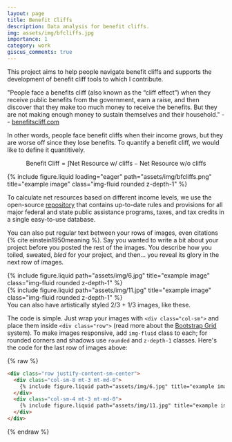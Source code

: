 ```yaml
---
layout: page
title: Benefit Cliffs
description: Data analysis for benefit cliffs.
img: assets/img/bfcliffs.jpg
importance: 1
category: work
giscus_comments: true
---
```


This project aims to help people navigate benefit cliffs and supports the development of benefit cliff tools to which I contribute.

"People face a benefits cliff (also known as the “cliff effect”) when they receive public benefits from the government, earn a raise, and then discover that they make too much money to receive the benefits. But they are not making enough money to sustain themselves and their household."  -- [benefitscliff.com](https://www.benefitscliff.com/what-is-a-benefits-cliff)


In other words, people face benefit cliffs when their income grows, but they are worse off since they lose benefits. To quantify a benefit cliff, we would like to define it quantitively.

$$
\text{Benefit Cliff} = \int \text{Net Resource w/ cliffs} - \text{Net Resource w/o cliffs}
$$


<div class="row">
    <div class="col-sm mt-3 mt-md-0">
        {% include figure.liquid loading="eager" path="assets/img/bfcliffs.png" title="example image" class="img-fluid rounded z-depth-1" %}
    </div>
</div>


To calculate net resources based on different income levels, we use the open-source [repository](https://github.com/Research-Division/policy-rules-database) that contains up-to-date rules and provisions for all major federal and state public assistance programs, taxes, and tax credits in a single easy-to-use database.










You can also put regular text between your rows of images, even citations {% cite einstein1950meaning %}.
Say you wanted to write a bit about your project before you posted the rest of the images.
You describe how you toiled, sweated, _bled_ for your project, and then... you reveal its glory in the next row of images.

<div class="row justify-content-sm-center">
    <div class="col-sm-8 mt-3 mt-md-0">
        {% include figure.liquid path="assets/img/6.jpg" title="example image" class="img-fluid rounded z-depth-1" %}
    </div>
    <div class="col-sm-4 mt-3 mt-md-0">
        {% include figure.liquid path="assets/img/11.jpg" title="example image" class="img-fluid rounded z-depth-1" %}
    </div>
</div>
<div class="caption">
    You can also have artistically styled 2/3 + 1/3 images, like these.
</div>

The code is simple.
Just wrap your images with `<div class="col-sm">` and place them inside `<div class="row">` (read more about the <a href="https://getbootstrap.com/docs/4.4/layout/grid/">Bootstrap Grid</a> system).
To make images responsive, add `img-fluid` class to each; for rounded corners and shadows use `rounded` and `z-depth-1` classes.
Here's the code for the last row of images above:

{% raw %}

```html
<div class="row justify-content-sm-center">
  <div class="col-sm-8 mt-3 mt-md-0">
    {% include figure.liquid path="assets/img/6.jpg" title="example image" class="img-fluid rounded z-depth-1" %}
  </div>
  <div class="col-sm-4 mt-3 mt-md-0">
    {% include figure.liquid path="assets/img/11.jpg" title="example image" class="img-fluid rounded z-depth-1" %}
  </div>
</div>
```

{% endraw %}
